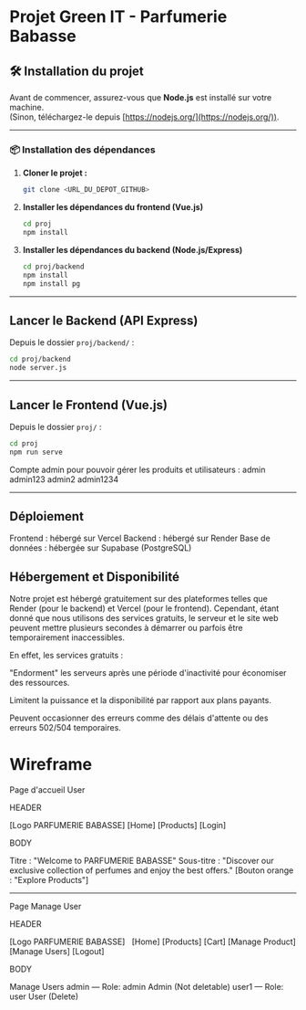 # Projet Green IT - Parfumerie Babasse

## 🛠️ Installation du projet

Avant de commencer, assurez-vous que **Node.js** est installé sur votre machine.  
(Sinon, téléchargez-le depuis [https://nodejs.org/](https://nodejs.org/)).

---

### 📦 Installation des dépendances

1. **Cloner le projet :**
   ```bash
   git clone <URL_DU_DEPOT_GITHUB>
   ```


2. **Installer les dépendances du frontend (Vue.js)**
   ```bash
   cd proj
   npm install
   ```

3. **Installer les dépendances du backend (Node.js/Express)**
   ```bash
   cd proj/backend
   npm install
   npm install pg
   ```



---

## Lancer le Backend (API Express)

Depuis le dossier `proj/backend/` :

   ```bash
   cd proj/backend
   node server.js
   ```

---

## Lancer le Frontend (Vue.js)

Depuis le dossier `proj/` :

   ```bash
   cd proj
   npm run serve
   ```

Compte admin pour pouvoir gérer les produits et utilisateurs : 
admin
admin123
admin2
admin1234

---

## Déploiement

Frontend : hébergé sur Vercel
Backend : hébergé sur Render
Base de données : hébergée sur Supabase (PostgreSQL)

## Hébergement et Disponibilité

Notre projet est hébergé gratuitement sur des plateformes telles que Render (pour le backend) et Vercel (pour le frontend).
Cependant, étant donné que nous utilisons des services gratuits, le serveur et le site web peuvent mettre plusieurs secondes à démarrer ou parfois être temporairement inaccessibles.

En effet, les services gratuits :

"Endorment" les serveurs après une période d'inactivité pour économiser des ressources.

Limitent la puissance et la disponibilité par rapport aux plans payants.

Peuvent occasionner des erreurs comme des délais d'attente ou des erreurs 502/504 temporaires.

# Wireframe

Page d'accueil User

HEADER

[Logo PARFUMERIE BABASSE]         [Home] [Products] [Login]

BODY

Titre : "Welcome to PARFUMERIE BABASSE"
Sous-titre : "Discover our exclusive collection of perfumes and enjoy the best offers."
[Bouton orange : "Explore Products"]

---------------------------------------------------

Page Manage User

HEADER

[Logo PARFUMERIE BABASSE]   [Home] [Products] [Cart] [Manage Product] [Manage Users] [Logout]

BODY

Manage Users
admin — Role: admin        Admin (Not deletable)
user1 — Role: user         User (Delete)